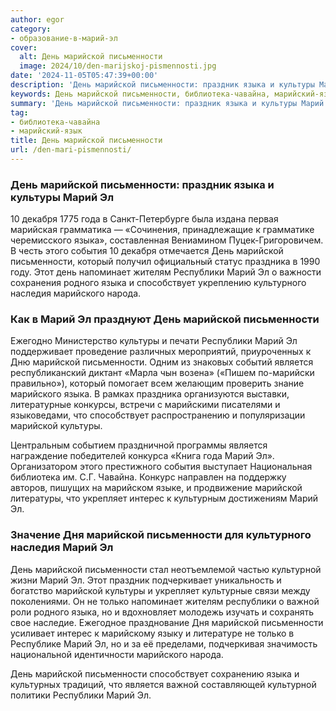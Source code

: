 ```yaml
---
author: egor
category:
- образование-в-марий-эл
cover:
  alt: День марийской письменности
  image: 2024/10/den-marijskoj-pismennosti.jpg
date: '2024-11-05T05:47:39+00:00'
description: 'День марийской письменности: праздник языка и культуры Марий Эл 10 декабря 1775 года в Санкт-Петербурге была издана первая марийская грамматика —...'
keywords: День марийской письменности, библиотека-чавайна, марийский-язык, марийской, марий, письменности, день, языка, культуры, республики, способствует, марийского, является, праздник, декабря, года, события, который
summary: 'День марийской письменности: праздник языка и культуры Марий Эл 10 декабря 1775 года в Санкт-Петербурге была издана первая марийская грамматика —...'
tag:
- библиотека-чавайна
- марийский-язык
title: День марийской письменности
url: /den-mari-pismennosti/
---
```


### День марийской письменности: праздник языка и культуры Марий Эл

10 декабря 1775 года в Санкт-Петербурге была издана первая марийская грамматика — «Сочинения, принадлежащие к грамматике черемисского языка», составленная Вениамином Пуцек-Григоровичем. В честь этого события 10 декабря отмечается День марийской письменности, который получил официальный статус праздника в 1990 году. Этот день напоминает жителям Республики Марий Эл о важности сохранения родного языка и способствует укреплению культурного наследия марийского народа.

### Как в Марий Эл празднуют День марийской письменности

Ежегодно Министерство культуры и печати Республики Марий Эл поддерживает проведение различных мероприятий, приуроченных к Дню марийской письменности. Одним из знаковых событий является республиканский диктант «Марла чын возена» («Пишем по-марийски правильно»), который помогает всем желающим проверить знание марийского языка. В рамках праздника организуются выставки, литературные конкурсы, встречи с марийскими писателями и языковедами, что способствует распространению и популяризации марийской культуры.

Центральным событием праздничной программы является награждение победителей конкурса «Книга года Марий Эл». Организатором этого престижного события выступает Национальная библиотека им. С.Г. Чавайна. Конкурс направлен на поддержку авторов, пишущих на марийском языке, и продвижение марийской литературы, что укрепляет интерес к культурным достижениям Марий Эл.

### Значение Дня марийской письменности для культурного наследия Марий Эл

День марийской письменности стал неотъемлемой частью культурной жизни Марий Эл. Этот праздник подчеркивает уникальность и богатство марийской культуры и укрепляет культурные связи между поколениями. Он не только напоминает жителям республики о важной роли родного языка, но и вдохновляет молодежь изучать и сохранять свое наследие. Ежегодное празднование Дня марийской письменности усиливает интерес к марийскому языку и литературе не только в Республике Марий Эл, но и за её пределами, подчеркивая значимость национальной идентичности марийского народа.

День марийской письменности способствует сохранению языка и культурных традиций, что является важной составляющей культурной политики Республики Марий Эл.